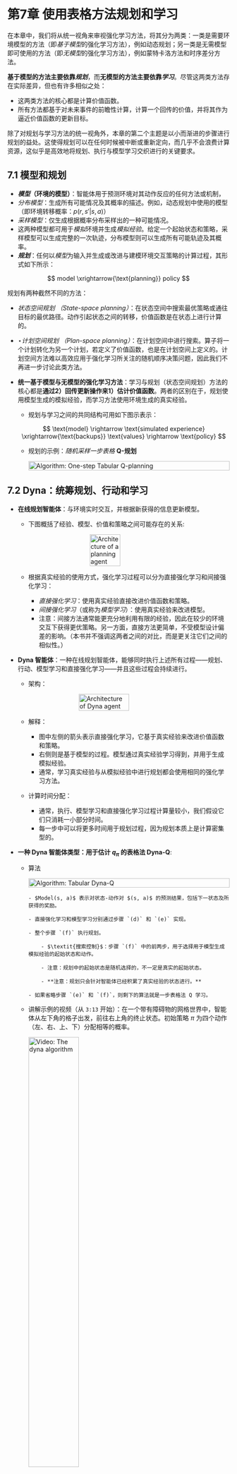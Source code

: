 # 第7章 使用表格方法规划和学习

在本章中，我们将从统一视角来审视强化学习方法，将其分为两类：一类是需要环境模型的方法（即$\textit{基于模型}$的强化学习方法），例如动态规划；另一类是无需模型即可使用的方法（即$\textit{无模型}$的强化学习方法），例如蒙特卡洛方法和时序差分方法。

**基于模型的方法主要依靠$\textit{规划}$**，而**无模型的方法主要依靠$\textit{学习}$**。尽管这两类方法存在实际差异，但也有许多相似之处：

- 这两类方法的核心都是计算价值函数。
- 所有方法都基于对未来事件的前瞻性计算，计算一个回传的价值，并将其作为逼近价值函数的更新目标。

除了对规划与学习方法的统一视角外，本章的第二个主题是以小而渐进的步骤进行规划的益处。这使得规划可以在任何时候被中断或重新定向，而几乎不会浪费计算资源，这似乎是高效地将规划、执行与模型学习交织进行的关键要求。

## 7.1 模型和规划

- **$\textit{模型}$（环境的模型）**：智能体用于预测环境对其动作反应的任何方法或机制，
- $\textit{分布模型}$：生成所有可能情况及其概率的描述。例如，动态规划中使用的模型（即环境转移概率：$p(r, s' | s, a)$）
- $\textit{采样模型}$：仅生成根据概率分布采样出的一种可能情况。
- 这两种模型都可用于$\textit{模拟}$环境并生成$\textit{模拟经验}$。给定一个起始状态和策略，采样模型可以生成完整的一次轨迹，分布模型则可以生成所有可能轨迹及其概率。
- **$\textit{规划}$**：任何以$\textit{模型}$为输入并生成或改进与建模环境交互策略的计算过程，其形式如下所示：

$$
model \xrightarrow{\text{planning}} policy
$$

规划有两种截然不同的方法：

- $\textit{状态空间规划 （State-space planning）}$：在状态空间中搜索最优策略或通往目标的最优路径。动作引起状态之间的转移，价值函数是在状态上进行计算的。
- $\star\textit{计划空间规划 （Plan-space planning）}$：在计划空间中进行搜索。算子将一个计划转化为另一个计划，若定义了价值函数，也是在计划空间上定义的。计划空间方法难以高效应用于强化学习所关注的随机顺序决策问题，因此我们不再进一步讨论此类方法。
- **统一基于模型与无模型的强化学习方法**：学习与规划（状态空间规划）方法的核心都是**通过2）回传更新操作来1）估计价值函数**。两者的区别在于，规划使用模型生成的模拟经验，而学习方法使用环境生成的真实经验。

  - 规划与学习之间的共同结构可用如下图示表示：
  
  $$
  \text{model} \rightarrow \text{simulated experience} \xrightarrow{\text{backups}} \text{values} \rightarrow \text{policy}
  $$

  - 规划的示例：$\textit{随机采样一步表格}$ **Q-规划**

    <div style="display: flex; justify-content: center;">
      <img src="https://datawhalechina.github.io/distil-rl-introduction/_static/img/chapter7/algo_one_step_q_planning.png" alt="Algorithm: One-step Tabular Q-planning" style="width: 100%;">      
      </div>
      

## 7.2 Dyna：统筹规划、行动和学习

- **在线规划智能体**：与环境实时交互，并根据新获得的信息更新模型。

  - 下图概括了经验、模型、价值和策略之间可能存在的关系:

    <div style="display: flex; justify-content: center;">
      <img src="https://datawhalechina.github.io/distil-rl-introduction/_static/img/chapter7/planning_agent.png" alt="Architecture of a planning agent" style="width: 39%;">      
      </div>
  - 根据真实经验的使用方式，强化学习过程可以分为直接强化学习和间接强化学习：

    - $\textit{直接强化学习}$：使用真实经验直接改进价值函数和策略。
    - $\textit{间接强化学习}$（或称为$\textit{模型学习}$）：使用真实经验来改进模型。
    - 注意：间接方法通常能更充分地利用有限的经验，因此在较少的环境交互下获得更优策略。另一方面，直接方法更简单，不受模型设计偏差的影响。（本书并不强调这两者之间的对比，而是更关注它们之间的相似性。）
- **Dyna 智能体**：一种在线规划智能体，能够同时执行上述所有过程——规划、行动、模型学习和直接强化学习——并且这些过程会持续进行。

  - 架构：

    <div style="display: flex; justify-content: center;">
      <img src="https://datawhalechina.github.io/distil-rl-introduction/_static/img/chapter7/dyna_agent_architecture.png" alt="Architecture of Dyna agent" style="width: 50%;">      
      </div>
  - 解释：

    - 图中左侧的箭头表示直接强化学习，它基于真实经验来改进价值函数和策略。
    - 右侧则是基于模型的过程。模型通过真实经验学习得到，并用于生成模拟经验。
    - 通常，学习真实经验与从模拟经验中进行规划都会使用相同的强化学习方法。
  - 计算时间分配：

    - 通常，执行、模型学习和直接强化学习过程计算量较小，我们假设它们只消耗一小部分时间。
    - 每一步中可以将更多时间用于规划过程，因为规划本质上是计算密集型的。
- **一种 Dyna 智能体类型：用于估计 $q_\pi$ 的表格法 Dyna-Q**:

  - 算法

    <div style="display: flex; justify-content: center;">
      <img src="https://datawhalechina.github.io/distil-rl-introduction/_static/img/chapter7/algo_tabular_dyna_q.png" alt="Algorithm: Tabular Dyna-Q" style="width: 100%;">      
      </div>

    ```{note}
    - $Model(s, a)$ 表示对状态-动作对 $(s, a)$ 的预测结果，包括下一状态及所获得的奖励。

    - 直接强化学习和模型学习分别通过步骤 `(d)` 和 `(e)` 实现。

    - 整个步骤 `(f)` 执行规划。

    	- $\textit{搜索控制}$：步骤 `(f)` 中的前两步，用于选择用于模型生成模拟经验的起始状态和动作。

    	- 注意：规划中的起始状态是随机选择的，不一定是真实的起始状态。

    	- **注意：规划只会针对智能体已经积累了真实经验的状态进行。**

    - 如果省略步骤 `(e)` 和 `(f)`，则剩下的算法就是一步表格法 Q 学习。
    ```
  - 讲解示例的视频（从 `3:13` 开始）：在一个带有障碍物的网格世界中，智能体从左下角的格子出发，前往右上角的终止状态。初始策略 $\pi$ 为四个动作（左、右、上、下）分配相等的概率。

    <a href="https://www.coursera.org/learn/sample-based-learning-methods/lecture/k7Out/the-dyna-algorithm">
      <img src="https://datawhalechina.github.io/distil-rl-introduction/_static/img/chapter7/dyna_q_example.png" alt="Video: The dyna algorithm" style="width:50%;">
      </a>
- **示例：Dyna 迷宫**

  - 举例说明，规划智能体的学习速度可能比纯学习智能体快得多：

    <a href="https://www.coursera.org/learn/sample-based-learning-methods/lecture/TGSQi/dyna-q-learning-in-a-simple-maze">
      <img src="https://datawhalechina.github.io/distil-rl-introduction/_static/img/chapter7/example_maze.png" alt="Video: The Maze example" style="width:60%;">
      </a>
  - 智能体需要进行多次规划步骤，原因是搜索控制是随机采样状态-动作对的。如果采样到的状态-动作对产生的 TD 误差为 0，那么该次规划更新不会产生任何效果。在这个环境中，这种情况频繁发生，因为所有奖励都是 0，初始值也同样为 0。
  - 在更大的环境中，随机搜索控制的问题会更加严重。但在本例中，规划次数越多，智能体的表现越好。

## 7.3 当模型错误时

- **不准确的模型**：模型可能不完整（缺少某些转移信息），或者环境发生了变化（导致模型中存储的转移信息不再准确）。

  - 当模型出错时：我们需要在规划过程中权衡探索与利用：

    - 探索：尝试能够改进模型的动作
    - 利用：根据当前模型采取最优行为
- **示例：阻塞迷宫 - 当环境变得"更糟"时**

  - **描述**：最初，从起点到目标有一条穿过障碍物右侧的捷径，如左上角图所示。经过1000个时间步后，这条捷径被"阻塞"，同时在障碍物左侧开辟了一条更长的路径

    <img src="https://datawhalechina.github.io/distil-rl-introduction/_static/img/chapter7/example_blocking_maze.png" alt="The blocking maze example" style="width:60%;">
  - **解释**

    - 图表的第一部分显示，两个 Dyna 智能体在1000步内都找到了这条捷径。
    - 当环境发生变化后，图线变得平坦，表明智能体在一段时间内未能获得任何奖励，因为它们一直在障碍物后方徘徊。
    - 不过不久之后，它们找到了新的通道，并形成了新的最优行为策略。
- **示例：捷径迷宫 - 当环境变得"更好"时**

  - **描述**：最初，最优路径是绕过障碍物左侧（左上角）。但在3000步之后，右侧开辟了一条更短的路径，同时未影响原来的较长路径

    <img src="https://datawhalechina.github.io/distil-rl-introduction/_static/img/chapter7/example_shortcut_maze.png" alt="The shortcut maze example" style="width:60%;">

    ```{note}
    当环境变得"更好"（出现了更优的解）时，更难察觉模型错误，因此在规划过程中需要更多地考虑探索，以保持模型的更新。
    ```
- **Dyna-Q+ 智能体 - 鼓励在规划过程中探索**

  - 对所有 $s ∈ S$ 和 $a ∈ A$ 初始化 $Q(s,a)$ 和 $Model(s,a)$
  - 循环执行以下步骤：
    - `(a)` $S \leftarrow$ 当前（非终止）状态
    - `(b)` $A \leftarrow \epsilon$-greedy($S, Q$)
    - `(c)` 执行动作 $A$，观察奖励 $R$ 和下一状态 $S'$
    - `(d)` $Q(S, A) \leftarrow Q(S, A) + \alpha [R + \gamma max_a Q(S', a) - Q(S, A)]$
    - `(e)` $Model(S, A)$ $\leftarrow R, S'$ 并将 $S$ $\leftarrow S'$（假设环境是确定性的）
    - `(f)` 如果 $S$ 是终止状态，则将 $S \leftarrow$ 起始状态并重新开始，否则重复执行 $n$ 次：
      - $S \leftarrow$ 随机选择的**之前观察过的**状态
      - $A \leftarrow$ 在 $S$ 中**可用的随机动作（不必是之前执行过的）**
      - $R, S' \leftarrow Model(S, A)$
      - $R = R + \kappa \sqrt \tau_{S,A,R,S'}$
      - $Q(S, A) \leftarrow Q(S, A) + \alpha [R + \gamma max_a Q(S', a) - Q(S, A)]$

    ```{note}
    - 修改1：奖励现在变为 $R + \kappa \sqrt \tau$，其中 $\kappa$ 是一个常数，$\tau$ 表示在真实经验中状态-动作对 $(S,A)$ 到 $(R, S')$ 的转移已经多长时间没有被尝试过。
    
      - 时间间隔越长，我们可以推测这对转移的动态可能已经发生变化，导致模型不再准确的可能性越大。
      
      - 注意：$\tau$ 只会在真实交互中更新，而不会在规划过程中更新。
      
      - 这种鼓励探索的方式类似于第2章中描述的上置信界动作选择（Upper-Confidence-Bound Action Selection），两者都在一定程度上衡量了不确定性。
    
    - 修改2：在规划步骤 `(f)` 中，允许考虑从未在某个状态下尝试过的动作。对于这些动作，初始模型假设它们会导致回到同一状态，并获得0的奖励。
    ```

## 7.4 总结

- **思维导图：我们现在的位置**

  <img src="https://datawhalechina.github.io/distil-rl-introduction/_static/img/chapter7/chapter7_mindmap.png" alt="Mindmap" style="width: 100%;">

- **关键要点**

  1. **基于模型与无模型方法的对比**

     - 基于模型的方法（如动态规划）利用模型进行规划。
     - 无模型方法（如蒙特卡洛、TD）直接从实际经验中学习。
     - 两者的核心都是通过回传操作计算价值函数，区别在于经验来源的不同（模拟经验 vs 真实经验）。

  2. **模型与规划的本质**

     - 模型的作用是预测环境对动作的反应。
       - 分布模型能够提供所有可能的结果及其概率。
       - 采样模型仅生成一个符合概率分布的采样结果。
     - 规划则是利用模型来改进策略的过程。
       - 状态空间规划通过搜索状态转移来寻找最优策略。

  3. **Dyna：规划、行动与学习的集成**

     - Dyna 架构将直接强化学习、模型学习和规划有机结合。
       - 直接强化学习从真实经验中更新价值函数。
       - 模型学习从真实经验中更新环境模型。
       - 规划则利用模型生成的模拟经验来加速学习过程。
     - 表格型 Dyna-Q 通过在真实经验和模拟经验之间交替学习，显著加快了学习速度。

  4. **应对模型不准确的挑战**

     - 当环境发生变化或模型缺乏某些信息时，模型就会变得不准确。
     - 此时，我们需要在规划过程中权衡探索（改进模型）与利用（使用当前模型）之间的关系。

  5. **Dyna-Q+：促进探索的有效机制**

     - Dyna-Q+ 根据动作未被访问的时间长度，为奖励添加额外的探索奖励。
     - 在规划过程中纳入未尝试过的动作，以促进更广泛的探索。
     - 这种机制帮助智能体能够更快地适应动态变化的环境，并及时检测到环境中的变化。

  6. **实用洞察与建议**

     - 采用增量式规划方法能够更灵活地应对环境变化。
     - 基于模型的方法在交互次数较少的情况下通常学习更快，而无模型方法则更为简单，且能够避免模型偏差问题。
     - 有效的规划需要通过搜索控制机制，优先处理那些最有价值的模拟经验。

- **额外课程视频（可选）**: [Drew Bagnell：自动驾驶、机器人技术与基于模型的强化学习](https://www.coursera.org/learn/sample-based-learning-methods/lecture/pvjdV/drew-bagnell-self-driving-robotics-and-model-based-rl)
